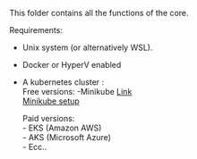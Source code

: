 This folder contains all the functions of the core. 

Requirements:

- Unix system (or alternatively WSL).
- Docker or HyperV enabled
- A kubernetes cluster :  
    Free versions: 
        -Minikube [Link](https://minikube.sigs.k8s.io/docs/)  
        [Minikube setup](https://minikube.sigs.k8s.io/docs/drivers/docker/)
    
    Paid versions:  
        - EKS (Amazon AWS)   
        - AKS (Microsoft Azure)  
        - Ecc.. 